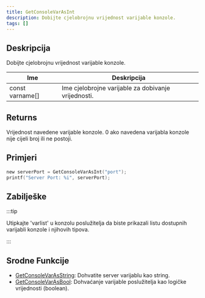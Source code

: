 ```yaml
---
title: GetConsoleVarAsInt
description: Dobijte cjelobrojnu vrijednost varijable konzole.
tags: []
---
```


## Deskripcija

Dobijte cjelobrojnu vrijednost varijable konzole.

| Ime             | Deskripcija                                         |
| --------------- | --------------------------------------------------- |
| const varname[] | Ime cjelobrojne varijable za dobivanje vrijednosti. |

## Returns

Vrijednost navedene varijable konzole. 0 ako navedena varijabla konzole nije cijeli broj ili ne postoji.

## Primjeri

```c
new serverPort = GetConsoleVarAsInt("port");
printf("Server Port: %i", serverPort);
```

## Zabilješke

:::tip

Utipkajte 'varlist' u konzolu poslužitelja da biste prikazali listu dostupnih varijabli konzole i njihovih tipova.

:::

## Srodne Funkcije

- [GetConsoleVarAsString](GetConsoleVarAsString): Dohvatite server varijablu kao string.
- [GetConsoleVarAsBool](GetConsoleVarAsBool): Dohvaćanje varijable poslužitelja kao logičke vrijednosti (boolean).
